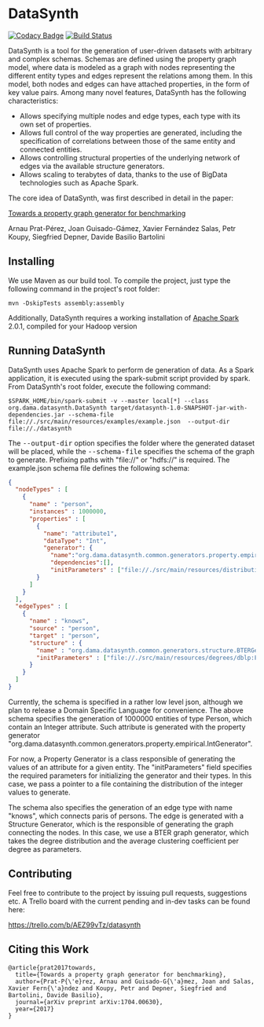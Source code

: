 # DataSynth
[![Codacy Badge](https://api.codacy.com/project/badge/Grade/13e27d1053af4b2ab53414618b858fdc)](https://www.codacy.com/app/ArnauPrat/DataSynth?utm_source=github.com&utm_medium=referral&utm_content=DAMA-UPC/DataSynth&utm_campaign=badger)
[![Build Status](https://travis-ci.org/DAMA-UPC/DataSynth.svg?branch=dev)](https://travis-ci.org/DAMA-UPC/DataSynth)

DataSynth is a tool for the generation of user-driven datasets with arbitrary and complex schemas. Schemas are defined using the property graph model, where data is modeled as a graph with nodes representing the different entity types and edges represent the relations among them. In this model, both nodes and edges can have attached properties, in the form of key value pairs. Among many novel features, DataSynth has the following characteristics:

* Allows specifying multiple nodes and edge types, each type with its own set of properties.
* Allows full control of the way properties are generated, including the specification of correlations between those of the same entity and connected entities.
* Allows controlling structural properties of the underlying network of edges via the available structure generators.
* Allows scaling to terabytes of data, thanks to the use of BigData technologies such as Apache Spark.

The core idea of DataSynth, was first described in detail in the paper:

[Towards a property graph generator for benchmarking](https://arxiv.org/abs/1704.00630)

Arnau Prat-Pérez, Joan Guisado-Gámez, Xavier Fernández Salas, Petr Koupy, Siegfried Depner, Davide Basilio Bartolini

## Installing

We use Maven as our build tool. To compile the project, just type the following command in the project's root folder:
```
mvn -DskipTests assembly:assembly
```
Additionally, DataSynth requires a working installation of [Apache Spark](http://spark.apache.org) 2.0.1, compiled for your Hadoop version 

## Running DataSynth

DataSynth uses Apache Spark to perform de generation of data. As a Spark application, it is executed using the spark-submit script provided by spark. From DataSynth's root folder, execute the following command:
```
$SPARK_HOME/bin/spark-submit -v --master local[*] --class org.dama.datasynth.DataSynth target/datasynth-1.0-SNAPSHOT-jar-with-dependencies.jar --schema-file file://./src/main/resources/examples/example.json  --output-dir file://./datasynth
```
The <kbd>--output-dir</kbd> option specifies the folder where the generated dataset will be placed, while the <kbd>--schema-file</kbd> specifies the schema of the graph to generate. Prefixing paths with "file://" or "hdfs://" is required. The example.json schema file defines the following schema:

```json
{
  "nodeTypes" : [ 
    {   
      "name" : "person",
      "instances" : 1000000,
      "properties" : [ 
        {
          "name": "attribute1",
          "dataType": "Int",
          "generator": {
            "name":"org.dama.datasynth.common.generators.property.empirical.IntGenerator",
            "dependencies":[],
            "initParameters" : ["file://./src/main/resources/distributions/intDistribution.txt:File"," :String"]}
        }
      ]   
    }   
  ],  
  "edgeTypes" : [ 
    {   
      "name" : "knows",
      "source" : "person",
      "target" : "person",
      "structure" : { 
        "name" : "org.dama.datasynth.common.generators.structure.BTERGenerator",
        "initParameters" : ["file://./src/main/resources/degrees/dblp:File","file://./src/main/resources/ccs/dblp:File"]
      }   
    }   
  ]
}
```
Currently, the schema is specified in a rather low level json, although we plan to release a Domain Specific Language for convenience. The above schema specifies the generation of 1000000 entities of type Person, which contain an Integer attribute. Such attribute is generated with the property generator "org.dama.datasynth.common.generators.property.empirical.IntGenerator". 

For now, a Property Generator is a class responsible of generating the values of an attribute for a given entity. The "initParameters" field specifies the required parameters for initializing the generator and their types. In this case, we pass a pointer to a file containing the distribution of the integer values to generate.

The schema also specifies the generation of an edge type with name "knows", which connects paris of persons. The edge is generated with a Structure Generator, which is the responsible of generating the graph connecting the nodes. In this case, we use a BTER graph generator, which takes the degree distribution and the average clustering coefficient per degree as parameters.


## Contributing

Feel free to contribute to the project by issuing pull requests, suggestions
etc. A Trello board with the current pending and in-dev tasks can be found here:

https://trello.com/b/AEZ99vTz/datasynth

## Citing this Work

```
@article{prat2017towards,
  title={Towards a property graph generator for benchmarking},
  author={Prat-P{\'e}rez, Arnau and Guisado-G{\'a}mez, Joan and Salas, Xavier Fern{\'a}ndez and Koupy, Petr and Depner, Siegfried and Bartolini, Davide Basilio},
  journal={arXiv preprint arXiv:1704.00630},
  year={2017}
}
```

